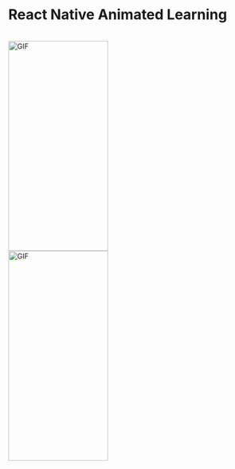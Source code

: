 # React Native Animated Learning

<br />

<img  alt="GIF" src="https://github.com/leanhtuan1994/react-native-animated-learning/blob/master/gif/medium-animated.gif?raw=true" width="200" height="421" />

<br/>

<img  alt="GIF" src="https://github.com/leanhtuan1994/react-native-animated-learning/blob/master/gif/header.gif?raw=true" width="200" height="421" />
